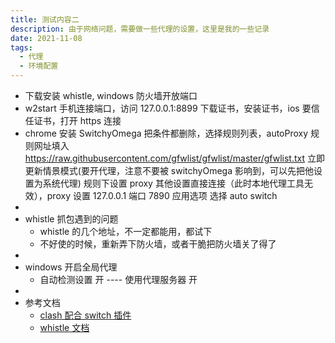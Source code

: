 ```yaml
---
title: 测试内容二
description: 由于网络问题，需要做一些代理的设置，这里是我的一些记录
date: 2021-11-08
tags:
  - 代理
  - 环境配置
---
```


- 下载安装 whistle, windows 防火墙开放端口
- w2start 手机连接端口，访问 127.0.0.1:8899 下载证书，安装证书，ios 要信任证书，打开 https 连接
- chrome 安装 SwitchyOmega 把条件都删除，选择规则列表，autoProxy 规则网址填入 https://raw.githubusercontent.com/gfwlist/gfwlist/master/gfwlist.txt 立即更新情景模式(要开代理，注意不要被 switchyOmega 影响到，可以先把他设置为系统代理) 规则下设置 proxy 其他设置直接连接（此时本地代理工具无效），proxy 设置 127.0.0.1 端口 7890 应用选项 选择 auto switch
-
- whistle 抓包遇到的问题
  - whistle 的几个地址，不一定都能用，都试下
  - 不好使的时候，重新弄下防火墙，或者干脆把防火墙关了得了
-
- windows 开启全局代理
  - 自动检测设置 开 ---- 使用代理服务器 开
-
- 参考文档
  - [clash 配合 switch 插件](https://maofun.com/739.html)
  - [whistle 文档](https://wproxy.org/whistle/)
